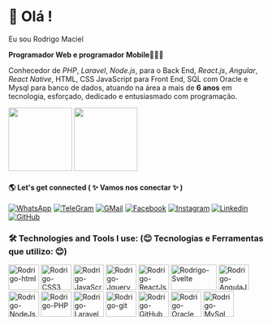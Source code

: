# 🧐 Olá !
    
Eu sou Rodrigo Maciel
    
 <b>Programador Web e programador Mobile</b>👨🏽‍💻<br>
 
Conhecedor de <i>PHP</i>, <i>Laravel</i>, <i>Node.js</i>, para o Back End, <i>React.js</i>, <i>Angular</i>, <i>React Native</i>, HTML, CSS JavaScript para Front End, SQL com Oracle e Mysql para banco de dados,
atuando na área a mais de <b>6 anos</b> em tecnologia, esforçado, dedicado e entusiasmado com programação.
    
 <div>
   <img height="125cm" src="https://github-readme-stats.vercel.app/api?username=Rinogahr&show_icons=true&theme=synthwave"/>
   <img height="125cm" src="https://github-readme-stats.vercel.app/api/top-langs/?username=Rinogahr&layout=compact&theme=synthwave"/>
 </div>
   
#### 🌎 Let's get connected ( ✨ Vamos nos conectar ✨ )
    
   [![WhatsApp](https://img.shields.io/badge/WhatsApp-25D366?style=for-the-badge&logo=whatsapp&logoColor=white)](https://web.whatsapp.com/)
   [![TeleGram](https://img.shields.io/badge/Telegram-2CA5E0?style=for-the-badge&logo=telegram&logoColor=white)](https://web.telegram.org/k/)
   [![GMail](https://img.shields.io/badge/Gmail-D14836?style=for-the-badge&logo=gmail&logoColor=white)](https://mail.google.com/mail/u/0/?tab=rm&ogbl#inbox)
   [![Facebook](https://img.shields.io/badge/Facebook-1877F2?style=for-the-badge&logo=facebook&logoColor=white)](https://www.facebook.com/rodrigopedro.m)
   [![Instagram](https://img.shields.io/badge/Instagram-E4405F?style=for-the-badge&logo=instagram&logoColor=white)](https://www.instagram.com/maciel__r/)
   [![Linkedin](https://img.shields.io/badge/LinkedIn-0077B5?style=for-the-badge&logo=linkedin&logoColor=white)](https://www.linkedin.com/in/rodrigo-maciel-003b11184/)
   [![GitHub]( https://img.shields.io/badge/GitHub-100000?style=for-the-badge&logo=github&logoColor=white)](https://github.com/Rinogahr)
   
### 🛠️ Technologies and Tools I use: (😊 Tecnologias e Ferramentas que utilizo: 😊)

<div>
    <img aling="center" src="https://cdn.jsdelivr.net/gh/devicons/devicon/icons/html5/html5-plain-wordmark.svg" alt="Rodrigo-html" height="50" width="60"/>
    <img aling="center" src="https://cdn.jsdelivr.net/gh/devicons/devicon/icons/css3/css3-plain-wordmark.svg" alt="Rodrigo-CSS3" height="50" width="60"/>
    <img aling="center" src="https://cdn.jsdelivr.net/gh/devicons/devicon/icons/javascript/javascript-original.svg" alt="Rodrigo-JavaScript" height="50" width="60"/>
    <img aling="center" src="https://cdn.jsdelivr.net/gh/devicons/devicon/icons/jquery/jquery-plain-wordmark.svg" alt="Rodrigo-Jquery" height="50" width="60"/>
    <img aling="center" src="https://cdn.jsdelivr.net/gh/devicons/devicon/icons/react/react-original-wordmark.svg" alt="Rodrigo-ReactJs" height="50" width="60"/>
    <img aling="center" src="https://cdn.jsdelivr.net/gh/devicons/devicon/icons/svelte/svelte-original-wordmark.svg" alt="Rodrigo-Svelte" height="50" width="90"/>
    <img aling="center" src="https://cdn.jsdelivr.net/gh/devicons/devicon/icons/angularjs/angularjs-plain.svg" alt="Rodrigo-AngulaJs" height="50" width="60"/>
    <img aling="center" src="https://cdn.jsdelivr.net/gh/devicons/devicon/icons/nodejs/nodejs-original-wordmark.svg" alt="Rodrigo-NodeJs" height="50" width="60"/>
    <img aling="center" src="https://cdn.jsdelivr.net/gh/devicons/devicon/icons/php/php-original.svg" alt="Rodrigo-PHP" height="50" width="60"/>
    <img aling="center" src="https://www.google.com/url?sa=i&url=https%3A%2F%2Ficonduck.com%2Ficons%2F77016%2Flaravel&psig=AOvVaw13b9iC-10PzZxT60ydPI-T&ust=1708538516861000&source=images&cd=vfe&opi=89978449&ved=0CBIQjRxqFwoTCJCBgI3AuoQDFQAAAAAdAAAAABAL" alt="Rodrigo-Laravel" height="50" width="60"/>
    <img aling="center" src="https://cdn.jsdelivr.net/gh/devicons/devicon/icons/git/git-original-wordmark.svg" alt="Rodrigo-git" height="50" width="60"/>
    <img aling="center" src="https://cdn.jsdelivr.net/gh/devicons/devicon/icons/github/github-original-wordmark.svg" alt="Rodrigo-GitHub" height="50" width="60"/>
    <img aling="center" src="https://cdn.jsdelivr.net/gh/devicons/devicon/icons/oracle/oracle-original.svg" alt="Rodrigo-Oracle" height="50" width="60"/>
    <img aling="center" src="https://cdn.jsdelivr.net/gh/devicons/devicon/icons/mysql/mysql-original-wordmark.svg" alt="Rodrigo-MySql" height="50" width="60"/>
    <!--<img aling="center" src="" alt="Rodrigo-" height="30" width="40"/>-->
</div>
